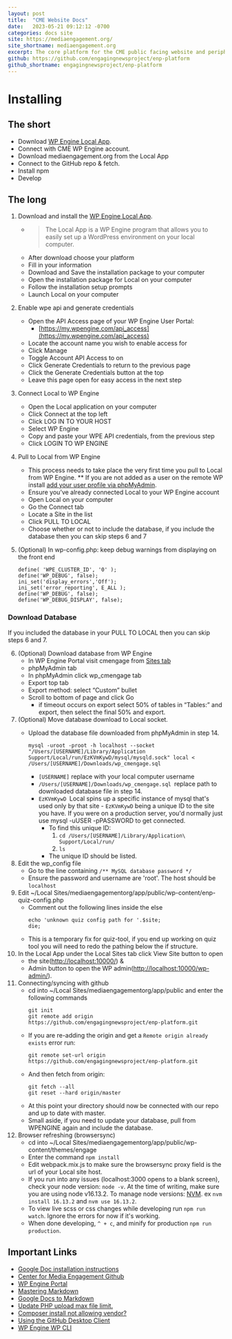 ```yaml
---
layout: post
title:  "CME Website Docs"
date:   2023-05-21 09:12:12 -0700
categories: docs site
site: https://mediaengagement.org/
site_shortname: mediaengagement.org
excerpt: The core platform for the CME public facing website and peripheral solutions.
github: https://github.com/engagingnewsproject/enp-platform
github_shortname: engagingnewsproject/enp-platform
---
```

# Installing

## The short
- Download [WP Engine Local App](http://localwp.com/).
- Connect with CME WP Engine account.
- Download mediaengagement.org from the Local App
- Connect to the GitHub repo & fetch.
- Install npm
- Develop

## The long

1. Download and install the [WP Engine Local App](http://localwp.com/).
    *   > The Local App is a WP Engine program that allows you to easily set up a WordPress environment on your local computer. 
    *   After download choose your platform
    *   Fill in your information
    *   Download and Save the installation package to your computer
    *   Open the installation package for Local on your computer
    *   Follow the installation setup prompts
    *   Launch Local on your computer
2. Enable wpe api and generate credentials
    *   Open the API Access page of your WP Engine User Portal:
        *   [https://my.wpengine.com/api_access](https://my.wpengine.com/api_access)
    *   Locate the account name you wish to enable access for
    *   Click Manage
    *   Toggle Account API Access to on
    *   Click Generate Credentials to return to the previous page
    *   Click the Generate Credentials button at the top
    *   Leave this page open for easy access in the next step
3. Connect Local to WP Engine
    *   Open the Local application on your computer
    *   Click Connect at the top left
    *   Click LOG IN TO YOUR HOST
    *   Select WP Engine
    *   Copy and paste your WPE API credentials, from the previous step
    *   Click LOGIN TO WP ENGINE
4. Pull to Local from WP Engine
    *   This process needs to take place the very first time you pull to Local from WP Engine. ** If you are not added as a user on the remote WP install [add your user profile via phpMyAdmin](https://wpengine.com/support/add-admin-user-phpmyadmin/).
    *   Ensure you’ve already connected Local to your WP Engine account
    *   Open Local on your computer
    *   Go the Connect tab
    *   Locate a Site in the list
    *   Click PULL TO LOCAL
    *   Choose whether or not to include the database, if you include the database then you can skip steps 6 and 7
5. (Optional) In wp-config.php: keep debug warnings from displaying on the front end

    ```
    define( 'WPE_CLUSTER_ID', '0' );
    define('WP_DEBUG', false);
    ini_set('display_errors','Off');
    ini_set('error_reporting', E_ALL );
    define('WP_DEBUG', false);
    define('WP_DEBUG_DISPLAY', false);
    ```
    
    
### Download Database

If you included the database in your PULL TO LOCAL then you can skip steps 6 and 7.

6. (Optional) Download database from WP Engine
    *   In WP Engine Portal visit cmengage from [Sites tab](https://my.wpengine.com/sites)
    *   phpMyAdmin tab
    *   In phpMyAdmin click wp_cmengage tab
    *   Export top tab
    *   Export method: select “Custom” bullet
    *   Scroll to bottom of page and click Go
        *   if timeout occurs on export select 50% of tables in “Tables:” and export, then select the final 50% and export.
7. (Optional) Move database download to Local socket. 
    *   Upload the database file downloaded from phpMyAdmin in step 14.

        ```
        mysql -uroot -proot -h localhost --socket "/Users/[USERNAME]/Library/Application Support/Local/run/EzKVmKywD/mysql/mysqld.sock" local < /Users/[USERNAME]/Downloads/wp_cmengage.sql
        ```

        *   `[USERNAME]` replace with your local computer username
        *   `/Users/[USERNAME]/Downloads/wp_cmengage.sql `replace path to downloaded database file in step 14.
        *   `EzKVmKywD `Local spins up a specific instance of mysql that's used only by that site - `EzKVmKywD` being a unique ID to the site you have. If you were on a production server, you'd normally just use mysql -uUSER -pPASSWORD to get connected.
            *   To find this unique ID:
                1. `cd /Users/[USERNAME]/Library/Application\ Support/Local/run/`
                2. `ls`
            *   The unique ID should be listed.
8. Edit the wp_config file
    *   Go to the line containing `/** MySQL database password */`
    *   Ensure the password and username are 'root'. The host should be `localhost`
9. Edit ~/Local Sites/mediaengagementorg/app/public/wp-content/enp-quiz-config.php
    *   Comment out the following lines inside the else
        ```
        echo 'unknown quiz config path for '.$site;
        die;
        ```
    *   This is a temporary fix for quiz-tool, if you end up working on quiz tool you will need to redo the pathing below the if structure.
10. In the Local App under the Local Sites tab click View Site button to open 
    *   the site([http://localhost:10000/](http://localhost:10000/wp-admin/)) & 
    *   Admin button to open the WP admin([http://localhost:10000/wp-admin/](http://localhost:10000/wp-admin/)).
11. Connecting/syncing with github
    *   cd into ~/Local Sites/mediaengagementorg/app/public and enter the following commands
        ```
        git init
        git remote add origin https://github.com/engagingnewsproject/enp-platform.git
        ```
    *   If you are re-adding the origin and get a `Remote origin already exists` error run:
        ```
        git remote set-url origin https://github.com/engagingnewsproject/enp-platform.git
        ```
    *   And then fetch from origin:
        ```
        git fetch --all
        git reset --hard origin/master
        ```
    *   At this point your directory should now be connected with our repo and up to date with master.
    *   Small aside, if you need to update your database, pull from WPENGINE again and include the database.
12. Browser refreshing (browsersync)
    *   cd into ~/Local Sites/mediaengagementorg/app/public/wp-content/themes/engage
    *   Enter the command `npm install`
    *   Edit webpack.mix.js to make sure the browsersync proxy field is the url of your Local site host.
    *   If you run into any issues (localhost:3000 opens to a blank screen), check your node version: `node -v`. 
        At the time of writing, make sure you are using node v16.13.2. To manage node versions: [NVM](https://github.com/nvm-sh/nvm/blob/master/README.md). ex `nvm install 16.13.2` and `nvm use 16.13.2`.
    *   To view live scss or css changes while developing run `npm run watch`. Ignore the errors for now if it's working.
    *   When done developing, `^ + c`, and minify for production `npm run production`. 

## Important Links



*   [Google Doc installation instructions](https://docs.google.com/document/d/1-ZhREJ0MZ9hsnN-Hc-6bbpFlXq9b91CSfl2DfJ5IpwI/edit?usp=sharing)
*   [Center for Media Engagement Github](https://github.com/engagingnewsproject)
*   [WP Engine Portal](https://identity.wpengine.com/signin)
*   [Mastering Markdown](https://guides.github.com/features/mastering-markdown/)
*   [Google Docs to Markdown](https://github.com/evbacher/gd2md-html/wiki)
*   [Update PHP upload max file limit.](https://sitenetic.com/techie/mamp-error-phpmyadmin-error-incorrect-format-parameter/)
*   [Composer install not allowing vendor?](https://github.com/laravel/valet/issues/763#issuecomment-482095200)
*   [Using the GitHub Desktop Client](https://idratherbewriting.com/learnapidoc/pubapis_github_desktop_client.html#managing-merge-conflicts)
*   [WP Engine WP CLI](https://wpengine.com/support/troubleshoot-ssh-gateway/)

<!-- Docs to Markdown version 1.0β21 -->



[def]: https://mediaengagement.org/
